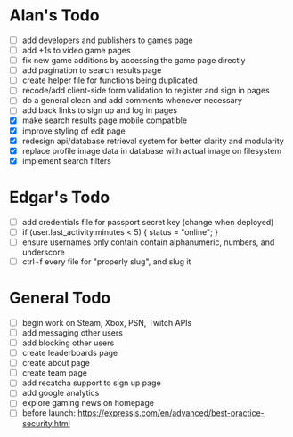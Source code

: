 # Alan's Todo
- [ ] add developers and publishers to games page
- [ ] add +1s to video game pages
- [ ] fix new game additions by accessing the game page directly
- [ ] add pagination to search results page
- [ ] create helper file for functions being duplicated
- [ ] recode/add client-side form validation to register and sign in pages
- [ ] do a general clean and add comments whenever necessary
- [ ] add back links to sign up and log in pages
- [X] make search results page mobile compatible
- [X] improve styling of edit page
- [X] redesign api/database retrieval system for better clarity and modularity
- [X] replace profile image data in database with actual image on filesystem
- [X] implement search filters

# Edgar's Todo
- [ ] add credentials file for passport secret key (change when deployed)
- [ ] if (user.last_activity.minutes < 5) { status = "online"; }
- [ ] ensure usernames only contain contain alphanumeric, numbers, and underscore
- [ ] ctrl+f every file for "properly slug", and slug it

# General Todo
- [ ] begin work on Steam, Xbox, PSN, Twitch APIs
- [ ] add messaging other users
- [ ] add blocking other users
- [ ] create leaderboards page
- [ ] create about page
- [ ] create team page
- [ ] add recatcha support to sign up page
- [ ] add google analytics
- [ ] explore gaming news on homepage
- [ ] before launch: https://expressjs.com/en/advanced/best-practice-security.html

